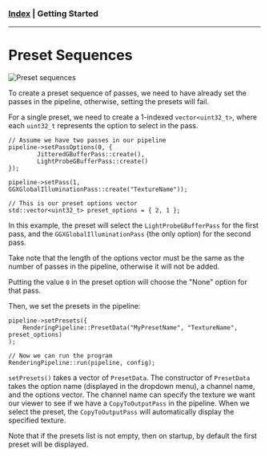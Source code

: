 ### [Index](./index.md) | Getting Started

--------

# Preset Sequences

![Preset sequences](./images/Preset_Sequence.gif)

To create a preset sequence of passes, we need to have already set the passes in the pipeline, otherwise, setting the presets will fail.

For a single preset, we need to create a 1-indexed `vector<uint32_t>`, where each `uint32_t` represents the option to select in the pass.

```
// Assume we have two passes in our pipeline
pipeline->setPassOptions(0, {
        JitteredGBufferPass::create(),
        LightProbeGBufferPass::create()
});

pipeline->setPass(1, GGXGlobalIlluminationPass::create("TextureName"));

// This is our preset options vector
std::vector<uint32_t> preset_options = { 2, 1 };
```

In this example, the preset will select the `LightProbeGBufferPass` for the first pass, and the `GGXGlobalIlluminationPass` (the only option) for the second pass.

Take note that the length of the options vector must be the same as the number of passes in the pipeline, otherwise it will not be added. 

Putting the value `0` in the preset option will choose the "None" option for that pass.

Then, we set the presets in the pipeline:
```
pipeline->setPresets({ 
	RenderingPipeline::PresetData("MyPresetName", "TextureName", preset_options)
);

// Now we can run the program
RenderingPipeline::run(pipeline, config);
```

`setPresets()` takes a vector of `PresetData`. The constructor of `PresetData` takes the option name (displayed in the dropdown menu), a channel name, and the options vector. The channel name can specify the texture we want our viewer to see if we have a `CopyToOutputPass` in the pipeline. When we select the preset, the `CopyToOutputPass` will automatically display the specified texture.

Note that if the presets list is not empty, then on startup, by default the first preset will be displayed.
